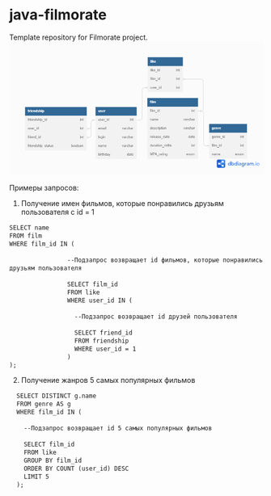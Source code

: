 # java-filmorate
Template repository for Filmorate project.
![ER-model](Filmorate%20ER-model.png)


Примеры запросов: 
1. Получение имен фильмов, которые понравились друзьям пользователя с id = 1
  
  ```
  SELECT name
  FROM film
  WHERE film_id IN (
                  
                  --Подзапрос возвращает id фильмов, которые понравились друзьям пользователя
                  
                  SELECT film_id
                  FROM like
                  WHERE user_id IN (
                     
                    --Подзапрос возвращает id друзей пользователя
                    
                    SELECT friend_id
                    FROM friendship
                    WHERE user_id = 1
                  )
 );
```

2. Получение жанров 5 самых популярных фильмов

```
  SELECT DISTINCT g.name
  FROM genre AS g
  WHERE film_id IN (
    
    --Подзапрос возвращает id 5 самых популярных фильмов
    
    SELECT film_id
    FROM like
    GROUP BY film_id
    ORDER BY COUNT (user_id) DESC
    LIMIT 5
  );
  ```
